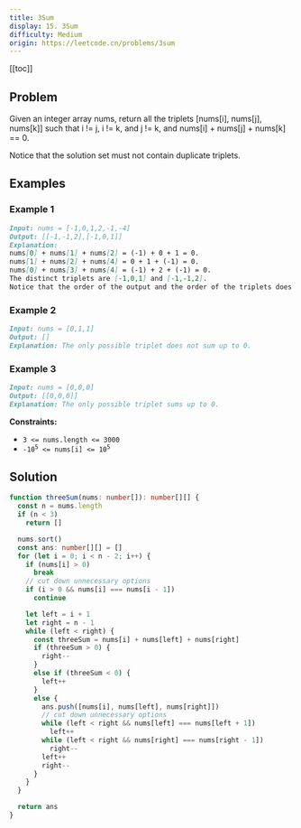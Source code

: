 ```yaml
---
title: 3Sum
display: 15. 3Sum
difficulty: Medium
origin: https://leetcode.cn/problems/3sum
---
```


[[toc]]

## Problem

Given an integer array nums, return all the triplets [nums[i], nums[j], nums[k]] such that i != j, i != k, and j != k, and nums[i] + nums[j] + nums[k] == 0.

Notice that the solution set must not contain duplicate triplets.

## Examples

### Example 1

```md
Input: nums = [-1,0,1,2,-1,-4]
Output: [[-1,-1,2],[-1,0,1]]
Explanation:
nums[0] + nums[1] + nums[2] = (-1) + 0 + 1 = 0.
nums[1] + nums[2] + nums[4] = 0 + 1 + (-1) = 0.
nums[0] + nums[3] + nums[4] = (-1) + 2 + (-1) = 0.
The distinct triplets are [-1,0,1] and [-1,-1,2].
Notice that the order of the output and the order of the triplets does not matter.
```

### Example 2

```md
Input: nums = [0,1,1]
Output: []
Explanation: The only possible triplet does not sum up to 0.
```

### Example 3

```md
Input: nums = [0,0,0]
Output: [[0,0,0]]
Explanation: The only possible triplet sums up to 0.
```

**Constraints:**

- `3 <= nums.length <= 3000`
- <code>-10<sup>5</sup> <= nums[i] <= 10<sup>5</sup></code>

## Solution

```ts
function threeSum(nums: number[]): number[][] {
  const n = nums.length
  if (n < 3)
    return []

  nums.sort()
  const ans: number[][] = []
  for (let i = 0; i < n - 2; i++) {
    if (nums[i] > 0)
      break
    // cut down unnecessary options
    if (i > 0 && nums[i] === nums[i - 1])
      continue

    let left = i + 1
    let right = n - 1
    while (left < right) {
      const threeSum = nums[i] + nums[left] + nums[right]
      if (threeSum > 0) {
        right--
      }
      else if (threeSum < 0) {
        left++
      }
      else {
        ans.push([nums[i], nums[left], nums[right]])
        // cut down unnecessary options
        while (left < right && nums[left] === nums[left + 1])
          left++
        while (left < right && nums[right] === nums[right - 1])
          right--
        left++
        right--
      }
    }
  }

  return ans
}
```

